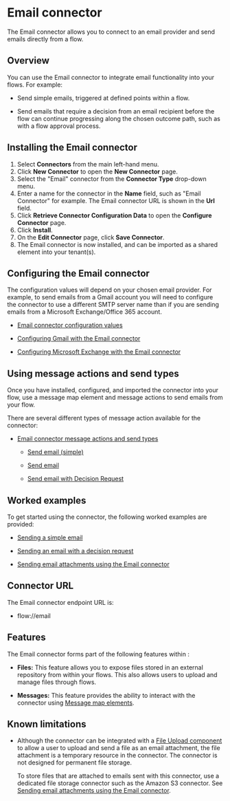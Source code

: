 # Email connector

<head>
  <meta name="guidename" content="Flow"/>
  <meta name="context" content="GUID-f96ce3fa-c713-41fe-932e-85844f496b87"/>
</head>


The Email connector allows you to connect to an email provider and send emails directly from a flow.

## Overview

You can use the Email connector to integrate email functionality into your flows. For example:

-   Send simple emails, triggered at defined points within a flow.

-   Send emails that require a decision from an email recipient before the flow can continue progressing along the chosen outcome path, such as with a flow approval process.


## Installing the Email connector

1.  Select **Connectors** from the main left-hand menu.
2.  Click **New Connector** to open the **New Connector** page.
3.  Select the "Email" connector from the **Connector Type** drop-down menu.
4.  Enter a name for the connector in the **Name** field, such as "Email Connector" for example. The Email connector URL is shown in the **Url** field.
5.  Click **Retrieve Connector Configuration Data** to open the **Configure Connector** page.
6.  Click **Install**.
7.  On the **Edit Connector** page, click **Save Connector**.
8.  The Email connector is now installed, and can be imported as a shared element into your tenant\(s\).

## Configuring the Email connector

The configuration values will depend on your chosen email provider. For example, to send emails from a Gmail account you will need to configure the connector to use a different SMTP server name than if you are sending emails from a Microsoft Exchange/Office 365 account.

-   [Email connector configuration values](/docs/Atomsphere/Flow/topics/flo-Email_connector_configuration_26b675d4-a880-4b1d-a9a1-3f7711e89d91.md)

-   [Configuring Gmail with the Email connector](/docs/Atomsphere/Flow/topics/flo-Email_connector_Gmail_a4c10a39-e873-427f-9218-28894b3eb29d.md)

-   [Configuring Microsoft Exchange with the Email connector](/docs/Atomsphere/Flow/topics/flo-Email_connector_Exchange_9080314b-92e3-4354-9049-47775ac0e444.md)


## Using message actions and send types

Once you have installed, configured, and imported the connector into your flow, use a message map element and message actions to send emails from your flow.

There are several different types of message action available for the connector:

-   [Email connector message actions and send types](/docs/Atomsphere/Flow/topics/flo-Email_connector_message_actions_2d7bd33d-4759-4390-bb71-d11aed6b76fc.md)

    -   [Send email \(simple\)](/docs/Atomsphere/Flow/topics/flo-Email_connector_send_email_simple_16564ade-7bb3-4286-a7ba-25b967aa0ce0.md)

    -   [Send email](/docs/Atomsphere/Flow/topics/flo-Email_connector_send_email_990e6944-706b-4864-be2e-ad9205b453c0.md)

    -   [Send email with Decision Request](/docs/Atomsphere/Flow/topics/flo-Email_connector_decision_a1407578-4750-4d6a-b2a3-39fa41a456c6.md)


## Worked examples

To get started using the connector, the following worked examples are provided:

-   [Sending a simple email](/docs/Atomsphere/Flow/topics/flo-Email_Service_Using_b8686a9c-0899-4b72-9343-399511e3273b.md)

-   [Sending an email with a decision request](/docs/Atomsphere/Flow/topics/flo-Email_Service_email_decision_d52111d1-9a81-4f38-9625-6af47dc44096.md)

-   [Sending email attachments using the Email connector](/docs/Atomsphere/Flow/topics/flo-Email_Service_Attachments_cfd0438a-8a35-40d8-9c0b-c91a06c4c36b.md)


## Connector URL

The Email connector endpoint URL is:

-   flow://email

## Features

The Email connector forms part of the following features within :

-   **Files:** This feature allows you to expose files stored in an external repository from within your flows. This also allows users to upload and manage files through flows.

-   **Messages:** This feature provides the ability to interact with the connector using [ Message map elements](/docs/Atomsphere/Flow/topics/c-flo-ME_Message_342e9efb-0f11-4083-a2dc-195d52d1f939.md).


## Known limitations

-   Although the connector can be integrated with a [ File Upload component](/docs/Atomsphere/Flow/topics/flo-pages-components-fileupload_edb868aa-5a66-4cbf-9019-42e1df0ed027.md) to allow a user to upload and send a file as an email attachment, the file attachment is a temporary resource in the connector. The connector is not designed for permanent file storage.

    To store files that are attached to emails sent with this connector, use a dedicated file storage connector such as the Amazon S3 connector. See [Sending email attachments using the Email connector](/docs/Atomsphere/Flow/topics/flo-Email_Service_Attachments_cfd0438a-8a35-40d8-9c0b-c91a06c4c36b.md).